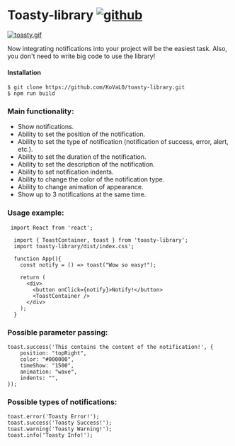 # Toasty-library [![github](http://disciplinas.tecnico.ulisboa.pt/leic-sod/2019-2020/labs/_img/github.png)](https://github.com/KoVaL0/toasty-library)
[![toasty.gif](https://s6.gifyu.com/images/bandicam-2021-06-16-21-55-41-343_Trim-online-video-cutter.com.gif)](https://github.com/KoVaL0/toasty-library)

Now integrating notifications into your project will be the easiest task. Also, you don't need to write big code to use the library!

#### Installation
```
$ git clone https://github.com/KoVaL0/toasty-library.git
$ npm run build
```

### Main functionality:

- Show notifications.
- Ability to set the position of the notification.
- Ability to set the type of notification (notification of success, error, alert, etc.).
- Ability to set the duration of the notification.
- Ability to set the description of the notification.
- Ability to set notification indents.
- Ability to change the color of the notification type.
- Ability to change animation of appearance.
- Show up to 3 notifications at the same time.

### Usage example:
```
 import React from 'react';

  import { ToastContainer, toast } from 'toasty-library';
  import toasty-library/dist/index.css';
  
  function App(){
    const notify = () => toast("Wow so easy!");

    return (
      <div>
        <button onClick={notify}>Notify!</button>
        <ToastContainer />
      </div>
    );
  }
```

### Possible parameter passing:
```
toast.success('This contains the content of the notification!', {
    position: "topRight",
    color: "#000000",
    timeShow: "1500",
    animation: "wave",
    indents: "",
});
```
### Possible types of notifications:
```
toast.error('Toasty Error!');
toast.success('Toasty Success!');
toast.warning('Toasty Warning!');
toast.info('Toasty Info!');
```
